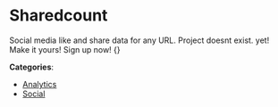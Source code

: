 # Sharedcount


Social media like and share data for any URL.  Project doesnt exist. yet! Make it yours! Sign up now! {}



**Categories**:
- [Analytics](https://github.com/apis-list/apis-list#analytics)
- [Social](https://github.com/apis-list/apis-list#social)





